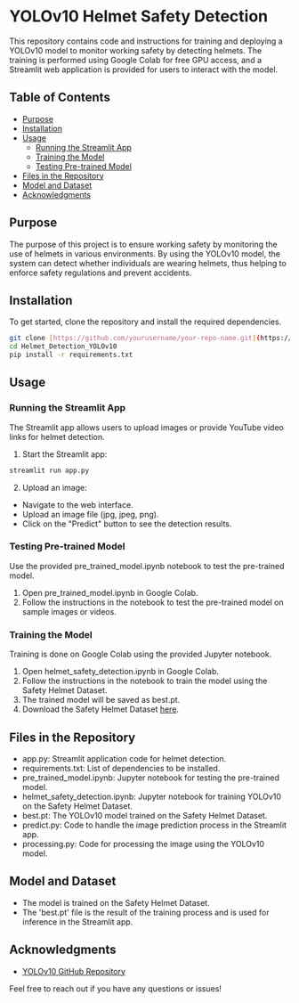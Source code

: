 # YOLOv10 Helmet Safety Detection

This repository contains code and instructions for training and deploying a YOLOv10 model to monitor working safety by detecting helmets. The training is performed using Google Colab for free GPU access, and a Streamlit web application is provided for users to interact with the model.

## Table of Contents
- [Purpose](#purpose)
- [Installation](#installation)
- [Usage](#usage)
  - [Running the Streamlit App](#running-the-streamlit-app)
  - [Training the Model](#training-the-model)
  - [Testing Pre-trained Model](#testing-pre-trained-model)
- [Files in the Repository](#files-in-the-repository)
- [Model and Dataset](#model-and-dataset)
- [Acknowledgments](#acknowledgments)

## Purpose

The purpose of this project is to ensure working safety by monitoring the use of helmets in various environments. By using the YOLOv10 model, the system can detect whether individuals are wearing helmets, thus helping to enforce safety regulations and prevent accidents.

## Installation

To get started, clone the repository and install the required dependencies.

```bash
git clone [https://github.com/yourusername/your-repo-name.git](https://github.com/PUVHAM/Helmet_Detection_YOLOv10.git)
cd Helmet_Detection_YOLOv10
pip install -r requirements.txt
```

## Usage 

### Running the Streamlit App

The Streamlit app allows users to upload images or provide YouTube video links for helmet detection.

1. Start the Streamlit app:

```bash
streamlit run app.py
```

2. Upload an image:

* Navigate to the web interface.
* Upload an image file (jpg, jpeg, png).
* Click on the "Predict" button to see the detection results.

### Testing Pre-trained Model
Use the provided pre_trained_model.ipynb notebook to test the pre-trained model.

1. Open pre_trained_model.ipynb in Google Colab.
2. Follow the instructions in the notebook to test the pre-trained model on sample images or videos.

### Training the Model
Training is done on Google Colab using the provided Jupyter notebook.

1. Open helmet_safety_detection.ipynb in Google Colab.
2. Follow the instructions in the notebook to train the model using the Safety Helmet Dataset.
3. The trained model will be saved as best.pt.
4. Download the Safety Helmet Dataset [here](https://drive.google.com/file/d/1twdtZEfcw4ghSZIiPDypJurZnNXzMO7R/view).

## Files in the Repository
* app.py: Streamlit application code for helmet detection.
* requirements.txt: List of dependencies to be installed.
* pre_trained_model.ipynb: Jupyter notebook for testing the pre-trained model.
* helmet_safety_detection.ipynb: Jupyter notebook for training YOLOv10 on the Safety Helmet Dataset.
* best.pt: The YOLOv10 model trained on the Safety Helmet Dataset.
* predict.py: Code to handle the image prediction process in the Streamlit app.
* processing.py: Code for processing the image using the YOLOv10 model.

## Model and Dataset
* The model is trained on the Safety Helmet Dataset.
* The 'best.pt' file is the result of the training process and is used for inference in the Streamlit app.

## Acknowledgments
* [YOLOv10 GitHub Repository](https://github.com/THU-MIG/yolov10)

Feel free to reach out if you have any questions or issues!


